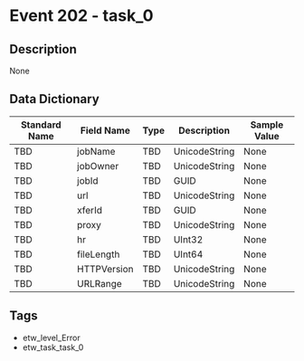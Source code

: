 # Event 202 - task_0

## Description
None

## Data Dictionary
|Standard Name|Field Name|Type|Description|Sample Value|
|---|---|---|---|---|
|TBD|jobName|TBD|UnicodeString|None|None|
|TBD|jobOwner|TBD|UnicodeString|None|None|
|TBD|jobId|TBD|GUID|None|None|
|TBD|url|TBD|UnicodeString|None|None|
|TBD|xferId|TBD|GUID|None|None|
|TBD|proxy|TBD|UnicodeString|None|None|
|TBD|hr|TBD|UInt32|None|None|
|TBD|fileLength|TBD|UInt64|None|None|
|TBD|HTTPVersion|TBD|UnicodeString|None|None|
|TBD|URLRange|TBD|UnicodeString|None|None|

## Tags
* etw_level_Error
* etw_task_task_0